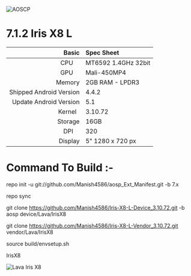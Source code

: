 ![AOSCP](https://encrypted-tbn0.gstatic.com/images?q=tbn:ANd9GcQw2CdARcSM7EoolY4HYqHPG8mw8yFL8xH4-MrxV1NnptPMLWFIa0e_t306Yw)
# 7.1.2 Iris X8 L

Basic   | Spec Sheet
-------:|:-------------------------
CPU     | MT6592 1.4GHz 32bit
GPU     | Mali-450MP4
Memory  | 2GB RAM - LPDR3
Shipped Android Version | 4.4.2
Update Android Version | 5.1
Kernel  | 3.10.72
Storage | 16GB
DPI     | 320
Display | 5" 1280 x 720 px




# Command To Build :-

repo init -u git://github.com/Manish4586/aosp_Ext_Manifest.git -b 7.x

repo sync

git clone https://github.com/Manish4586/Iris-X8-L-Device_3.10.72.git -b aosp device/Lava/IrisX8

git clone https://github.com/Manish4586/Iris-X8-L-Vendor_3.10.72.git vendor/Lava/IrisX8

source build/envsetup.sh

IrisX8

![Lava Iris X8](http://www.lavamobiles.com/lavastorecms/material/product/lava-smartphone-iris-x8-375x700-04022015.jpg)
